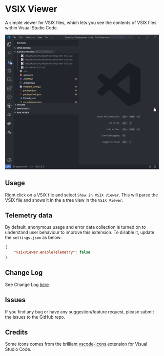 # VSIX Viewer

A simple viewer for VSIX files, which lets you see the contents of VSIX files within Visual Studio Code. 


![viewer](marketplace/demo.gif)

## Usage

Right click on a VSIX file and select `Show in VSIX Viewer`. This will parse the VSIX file and shows it in the a tree view in the `VSIX Viewer`.

## Telemetry data

By default, anonymous usage and error data collection is turned on to understand user behaviour to improve this extension. To disable it, update the `settings.json` as below:
```json
{
    "vsixViewer.enableTelemetry": false
}
```

## Change Log

See Change Log [here](CHANGELOG.md)

## Issues

If you find any bug or have any suggestion/feature request, please submit the issues to the GitHub repo.

## Credits

Some icons comes from the brilliant [vscode-icons](https://github.com/robertohuertasm/vscode-icons) extension for Visual Studio Code.